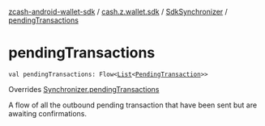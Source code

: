 [zcash-android-wallet-sdk](../../index.md) / [cash.z.wallet.sdk](../index.md) / [SdkSynchronizer](index.md) / [pendingTransactions](./pending-transactions.md)

# pendingTransactions

`val pendingTransactions: Flow<`[`List`](https://kotlinlang.org/api/latest/jvm/stdlib/kotlin.collections/-list/index.html)`<`[`PendingTransaction`](../../cash.z.ecc.android.sdk.entity/-pending-transaction/index.md)`>>`

Overrides [Synchronizer.pendingTransactions](../-synchronizer/pending-transactions.md)

A flow of all the outbound pending transaction that have been sent but are awaiting
confirmations.

